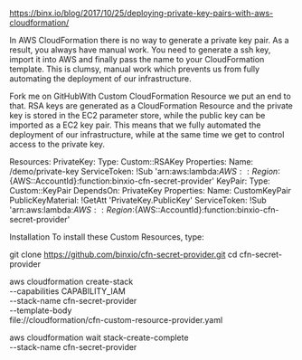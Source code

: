 https://binx.io/blog/2017/10/25/deploying-private-key-pairs-with-aws-cloudformation/

In AWS CloudFormation there is no way to generate a private key pair. As a result, you always have manual work. You need to generate a ssh key, import it into AWS and finally pass the name to your CloudFormation template. This is clumsy, manual work which prevents us from fully automating the deployment of our infrastructure.

Fork me on GitHubWith Custom CloudFormation Resource we put an end to that. RSA keys are generated as a CloudFormation Resource and the private key is stored in the EC2 parameter store, while the public key can be imported as a EC2 key pair. This means that we fully automated the deployment of our infrastructure, while at the same time we get to control access to the private key.

Resources:
PrivateKey:
Type: Custom::RSAKey
Properties:
Name: /demo/private-key
ServiceToken: !Sub 'arn:aws:lambda:${AWS::Region}:${AWS::AccountId}:function:binxio-cfn-secret-provider'
KeyPair:
Type: Custom::KeyPair
DependsOn: PrivateKey
Properties:
Name: CustomKeyPair
PublicKeyMaterial: !GetAtt 'PrivateKey.PublicKey'
ServiceToken: !Sub 'arn:aws:lambda:${AWS::Region}:${AWS::AccountId}:function:binxio-cfn-secret-provider'

Installation
To install these Custom Resources, type:

git clone https://github.com/binxio/cfn-secret-provider.git
cd cfn-secret-provider

aws cloudformation create-stack \
 --capabilities CAPABILITY_IAM \
 --stack-name cfn-secret-provider \
 --template-body \
 file://cloudformation/cfn-custom-resource-provider.yaml

aws cloudformation wait stack-create-complete \
 --stack-name cfn-secret-provider
